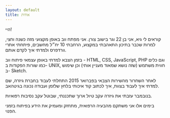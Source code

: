 ```yaml
---
layout: default
title: אודות
---
```

היי!

קוראים לי גיא, אני בן 22 וגר בישוב צורן. 
אני מפתח ווב באופן מקצועי מזה כשנה וחצי, למרות שכבר בתיכון התאהבתי במקצוע, הרחבתי 10 יח״ל מחשבים, פיתחתי אתרי וורדפרס ולמדתי איך לקדם אותם. 

בזמן הצבא למדתי באופן עצמאי פיתוח ווב - HTML, CSS, JavaScript, PHP וגם כלים כמו שורות הפקודות ב- UNIX, חווית משתמש (שזה נושא שמאוד מעניין אותי) וכן שימוש ב- Sketch.

לאחר השחרור מהשירות
הצבאי בפברואר 2015 התחלתי לעבוד בחברת גיזרה, שם למדתי איך לעבוד בצוות, איך לכתוב קוד איכותי בלחץ שלזמן ועבודה נכונה בגיטהאב. 

בנובמבר עזבתי את גיזרה עקב טיול ארוך שתכננתי, שבוטל עקב נסיבות רפואיות. 

בימים אלו אני משתקם מהבעיה הרפואית, מתחזק ומעמיק את הידע בפיתוח בזמני הפנוי. 